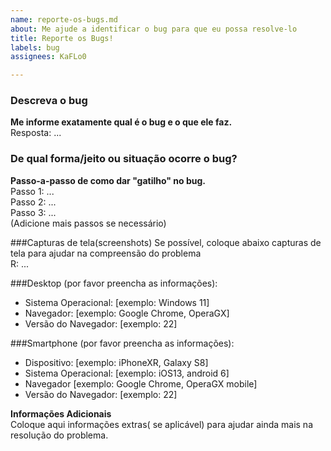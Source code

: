 ```yaml
---
name: reporte-os-bugs.md
about: Me ajude a identificar o bug para que eu possa resolve-lo
title: Reporte os Bugs!
labels: bug
assignees: KaFLo0

---
```


### Descreva o bug
**Me informe exatamente qual é o bug e o que ele faz.**<br>
Resposta: ...

### De qual forma/jeito ou situação ocorre o bug?
**Passo-a-passo de como dar "gatilho" no bug.**<br>
Passo 1: ...<br>
Passo 2: ...<br>
Passo 3: ...<br>
(Adicione mais passos se necessário)

###Capturas de tela(screenshots)
Se possível, coloque abaixo capturas de tela para ajudar na compreensão do problema<br>
R: ...

###Desktop (por favor preencha as informações):
 - Sistema Operacional: [exemplo: Windows 11]<br>
 - Navegador: [exemplo: Google Chrome, OperaGX]<br>
 - Versão do Navegador: [exemplo: 22]<br>

###Smartphone (por favor preencha as informações):
 - Dispositivo: [exemplo: iPhoneXR, Galaxy S8]<br>
 - Sistema Operacional: [exemplo: iOS13, android 6]<br>
 - Navegador [exemplo: Google Chrome, OperaGX mobile]<br>
 - Versão do Navegador: [exemplo: 22]<br>

**Informações Adicionais**<br>
Coloque aqui informações extras( se aplicável) para ajudar ainda mais na resolução do problema.
